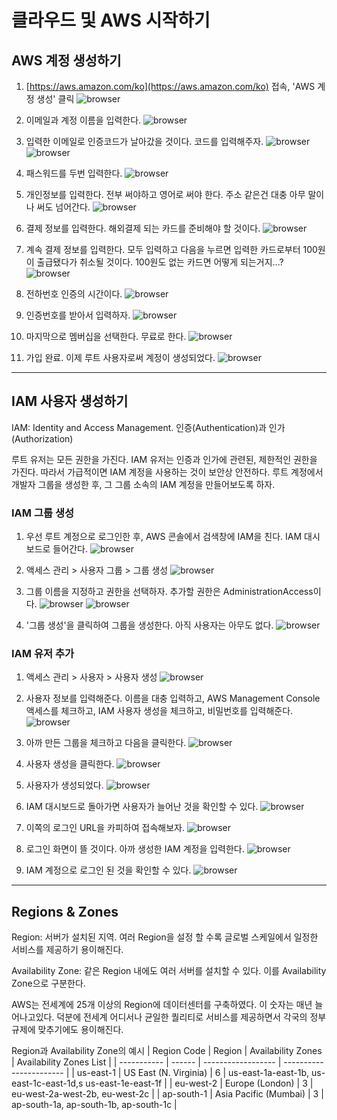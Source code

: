 # 클라우드 및 AWS 시작하기

## AWS 계정 생성하기

1. [https://aws.amazon.com/ko](https://aws.amazon.com/ko) 접속, 'AWS 계정 생성' 클릭
![browser](./browser-1.png)

2. 이메일과 계정 이름을 입력한다.
![browser](./browser-2.png)

3. 입력한 이메일로 인증코드가 날아갔을 것이다. 코드를 입력해주자.
![browser](./browser-3.png)
![browser](./browser-4.png)

4. 패스워드를 두번 입력한다.
![browser](./browser-5.png)

5. 개인정보를 입력한다. 전부 써야하고 영어로 써야 한다. 주소 같은건 대충 아무 말이나 써도 넘어간다.
![browser](./browser-6.png)

6. 결제 정보를 입력한다. 해외결제 되는 카드를 준비해야 할 것이다.
![browser](./browser-7.png)

7. 계속 결제 정보를 입력한다. 모두 입력하고 다음을 누르면 입력한 카드로부터 100원이 출급됐다가 취소될 것이다. 100원도 없는 카드면 어떻게 되는거지...?
![browser](./browser-8.png)

8. 전하번호 인증의 시간이다.
![browser](./browser-9.png)

9. 인증번호를 받아서 입력하자.
![browser](./browser-10.png)

10. 마지막으로 멤버십을 선택한다. 무료로 한다.
![browser](./browser-11.png)

11. 가입 완료. 이제 루트 사용자로써 계정이 생성되었다.
![browser](./browser-12.png)

---

## IAM 사용자 생성하기

IAM: Identity and Access Management. 인증(Authentication)과 인가(Authorization)

루트 유저는 모든 권한을 가진다. IAM 유저는 인증과 인가에 관련된, 제한적인 권한을 가진다. 따라서 가급적이면 IAM 계정을 사용하는 것이 보안상 안전하다. 루트 계정에서 개발자 그룹을 생성한 후, 그 그룹 소속의 IAM 계정을 만들어보도록 하자. 

### IAM 그룹 생성
1. 우선 루트 계정으로 로그인한 후, AWS 콘솔에서 검색창에 IAM을 친다. IAM 대시보드로 들어간다. 
![browser](./browser-13.png)

2. 액세스 관리 > 사용자 그룹 > 그룹 생성 
![browser](./browser-14.png)

3. 그룹 이름을 지정하고 권한을 선택하자. 추가할 권한은 AdministrationAccess이다. 
![browser](./browser-15.png)
![browser](./browser-16.png)

4. '그룹 생성'을 클릭하여 그룹을 생성한다. 아직 사용자는 아무도 없다.
![browser](./browser-17.png)

### IAM 유저 추가

1. 액세스 관리 > 사용자 > 사용자 생성
![browser](./browser-18.png)

2. 사용자 정보를 입력해준다. 이름을 대충 입력하고, AWS Management Console 액세스를 체크하고, IAM 사용자 생성을 체크하고, 비밀번호를 입력해준다.
![browser](./browser-19.png)

3. 아까 만든 그룹을 체크하고 다음을 클릭한다.
![browser](./browser-20.png)

4. 사용자 생성을 클릭한다.
![browser](./browser-21.png)

5. 사용자가 생성되었다.
![browser](./browser-22.png)

6. IAM 대시보드로 돌아가면 사용자가 늘어난 것을 확인할 수 있다.
![browser](./browser-23.png)

7. 이쪽의 로그인 URL을 카피하여 접속해보자.
![browser](./browser-24.png)

8. 로그인 화면이 뜰 것이다. 아까 생성한 IAM 계정을 입력한다.
![browser](./browser-25.png)

9. IAM 계정으로 로그인 된 것을 확인할 수 있다.
![browser](./browser-26.png)

---

## Regions & Zones

Region: 서버가 설치된 지역. 여러 Region을 설정 할 수록 글로벌 스케일에서 일정한 서비스를 제공하기 용이해진다.

Availability Zone: 같은 Region 내에도 여러 서버를 설치할 수 있다. 이를 Availability Zone으로 구분한다.

AWS는 전세계에 25개 이상의 Region에 데이터센터를 구축하였다. 이 숫자는 매년 늘어나고있다. 덕분에 전세계 어디서나 균일한 퀄리티로 서비스를 제공하면서 각국의 정부 규제에 맞추기에도 용이해진다.

Region과 Availability Zone의 예시
| Region Code | Region | Availability Zones | Availability Zones List | 
| ----------- | ------ | ------------------ | ----------------------- |
| us-east-1 | US East (N. Virginia) | 6 | us-east-1a-east-1b, us-east-1c-east-1d,s us-east-1e-east-1f |
| eu-west-2 | Europe (London) | 3 | eu-west-2a-west-2b, eu-west-2c |
| ap-south-1 | Asia Pacific (Mumbai) | 3 | ap-south-1a, ap-south-1b, ap-south-1c |
